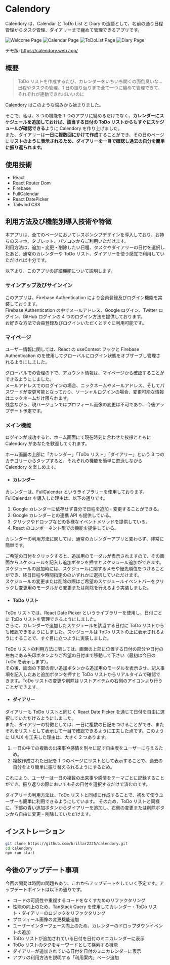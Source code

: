 # Calendory

Calendory は、Calendar と ToDo List と Diary の造語として、名前の通り日程管理からタスク管理、ダイアリーまで纏めて管理できるアプリです。

![Welcome Page](https://github.com/brillar2225/calendory/assets/91242076/fd8605c6-853d-428d-8c1f-d3e9f6523d3f)
![Calendar Page](https://github.com/brillar2225/calendory/assets/91242076/3209a5e9-1e6d-48c6-8042-0e1f01449cfb)
![ToDoList Page](https://github.com/brillar2225/calendory/assets/91242076/142d6528-dec4-4313-9991-2d8a85cecaa4)
![Diary Page](https://github.com/brillar2225/calendory/assets/91242076/64eaa5ec-5b04-45e0-9d3d-43ad54fffdc5)

デモ版: <https://calendory.web.app/>

## 概要

> ToDo リストを作成するたび、カレンダーをいちいち開くの面倒臭いな…  
> 日程やタスクの管理、1 日の振り返りまで全て一つに纏めて管理できて、それぞれが連動できればいいのに

Calendory はこのような悩みから始まりました。

そこで、私は、3 つの機能を 1 つのアプリに纏めるだけでなく、**カレンダーにスケジュールを追加しておけば、該当する日付の ToDo リストからもすぐにスケジュールが確認できる**ように Calendory を作り上げました。  
また、ダイアリーは**一日に複数回にかけて作成**することができ、その日のページに**リストのように表示されるため、ダイアリーを一目で確認し過去の自分を簡単に振り返られます。**

## 使用技術

- React
- React Router Dom
- Firebase
- FullCalendar
- React DatePicker
- Tailwind CSS

## 利用方法及び機能別導入技術や特徴

本アプリは、全てのページにおいてレスポンシブデザインを導入しており、お持ちのスマホ、タブレット、パソコンからご利用いただけます。  
利用方法は、追加・変更・削除したい日程、タスクやダイアリーの日付を選択したあと、通常のカレンダーや ToDo リスト、ダイアリーを使う感覚で利用していただければ十分です。

以下より、このアプリの詳細機能について説明します。

### サインアップ及びサインイン

このアプリは、Firebase Authentication により会員登録及びログイン機能を実装しております。  
Firebase Authentication の中でメールアドレス、Google ログイン、Twitter ログイン、GitHub ログインの 4 つのログイン方法を提供しております。  
お好きな方法で会員登録及びログインいただくとすぐに利用可能です。

### マイページ

ユーザー情報に関しては、React の useContext フックと Firebase Authentication のを使用してグローバルにログイン状態をオブザーブし管理されるようにしました。

グローバルでの管理の下で、アカウント情報は、マイページから確認することができるようにしました。  
メールアドレスでのログインの場合、ニックネームやメールアドレス、そしてパスワードが変更可能となっており、ソーシャルログインの場合、変更可能な情報はニックネームだけ限られます。  
残念ながら、現バージョンではプロフィール画像の変更は不可であり、今後アップデート予定です。

### メイン機能

ログインが成功すると、ホーム画面にて現在時刻に合わせた挨拶とともに Calendory があなたを歓迎してくれます。

ホーム画面の上部に「カレンダー」「ToDo リスト」「ダイアリー」という 3 つのカテゴリーからタップすると、それぞれの機能を簡単に遊泳しながら Calendory を楽しめます。

* #### **カレンダー**

カレンダーは、FullCalendar というライブラリーを使用しております。  
FullCalendar を導入した理由は、以下の通りです。

1. Google カレンダーに依存せず自分で日程を追加・変更することができる。
2. Google カレンダーとの連携 API も提供している。
3. クリックやドロップなどの多様なイベントメソッドを提供している。
4. React のコンポーネント型での機能を提供している。

カレンダーの利用方法に関しては、通常のカレンダーアプリと変わらず、非常に簡単です。

ご希望の日付をクリックすると、追加用のモーダルが表示されますので、その画面からスケジュールを記入し追加ボタンを押すとスケジュール追加ができます。スケジュールの追加時には、スケジュールに関するメモや優先順位をつけることができ、終日日程や時間指定ののいずれかに選択していただけます。  
スケジュールの変更または削除の際はご希望のスケジュールイベントバーをクリックし変更用のモーダルから変更または削除を行えるよう実装しました。

* #### **ToDo リスト**

ToDo リストでは、React Date Picker というライブラリーを使用し、日付ごとに ToDo リストを管理できるようにしました。  
さらに、カレンダーで追加したスケジュールを該当する日付に ToDo リストからも確認できるようにしました。スケジュールは ToDo リストの上に表示されるようにすることで、すぐ目に立つように実装しました。

ToDo リストの利用方法に関しては、画面の上部に位置する日付の部分や日付の左右にある矢印ボタンよりご希望の日付まで移動して下さい（最初は今日の ToDo を表示します）。  
その後、画面の下部の青い追加ボタンから追加用のモーダルを表示させ、記入事項を記入したあと追加ボタンを押すと ToDo リストからリアルタイムで確認できます。ToDo リストの変更や削除はリストアイテムの右側のアイコンより行うことができます。

* #### **ダイアリー**

ダイアリーも ToDo リストと同じく React Date Picker を通じて日付を自由に選択していただけるようにしました。  
また、ダイアリーの特徴としては、一日に複数の日記をつけることができ、またそれをリストとして表示して一目で確認できるように工夫した点です。このように UI/UX を工夫した理由は、大きく 2 つあります。

1. 一日の中での複数の出来事や感情を別々に記す自由度をユーザーに与えるため。
2. 複数作成された日記を 1 つのページにリストとして表示することで、過去の自分をより簡単に振り替えられるようにするため。

これにより、ユーザーは一日の複数の出来事や感情をテーマごとに記録することができ、振り返りの際においてもその日付を選択するだけで済むのです。

ダイアリーの利用方法は、ToDo リストと同様に作成することで、初めて使うユーザーも簡単に利用できるようにしています。
そのため、ToDo リストと同様に、下部の青い追加ボタンからダイアリーを追加し、右側の変更または削除ボタンから自由に変更・削除していただけます。

## インストレーション

```sh
git clone https://github.com/brillar2225/calendory.git
cd calendory
npm run start
```

## 今後のアップデート事項

今回の開発は時間の問題もあり、これからアップデートをしていく予定です。アップデートポイントは以下の通りです。

- コードの可読性や重複するコードをなくすためのリファクタリング
- 性能の向上のため、TanStack Query を使用してカレンダー・ToDo リスト・ダイアリーのロジックをリファクタリング
- プロフィール画像の変更機能追加
- ユーザーインターフェース向上のため、カレンダーのドロップダウンイベントの追加
- ToDo リストが追加されている日付を日付のミニカレンダーに表示
- ToDo リストのタグをキーワードとして検索する機能
- ダイアリーが追加されている日付を日付のミニカレンダーに表示
- アプリの利用方法を説明する「利用案内」ページ追加
